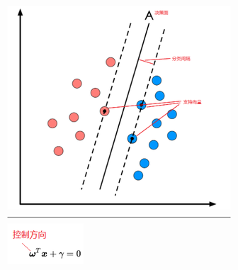 
![](assets/markdown-img-paste-20190702215244587.png)

---

![](assets/markdown-img-paste-2019070223090855.png)
